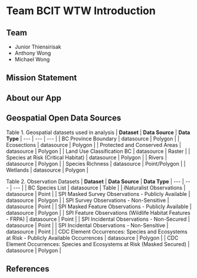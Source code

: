 # Team BCIT WTW Introduction

## Team
- Junior Thiensirisak
- Anthony Wong
- Michael Wong
  
## Mission Statement  
  
## About our App
  
## Geospatial Open Data Sources
Table 1. Geospatial datasets used in analysis
| <b>Dataset</b> | <b>Data Source</b> | <b>Data Type</b>
| --- | --- | --- |
| BC Province Boundary | datasource | Polygon |
| Ecosections | datasource | Polygon |
| Protected and Conserved Areas | datasource | Polygon |
| Land Use Classification BC | datasource | Raster |
| Species at Risk (Critical Habitat) | datasource | Polygon |
| Rivers | datasource | Polygon |
| Species Richness | datasource | Point/Polygon |
| Wetlands | datasource | Polygon |

Table 2. Observation Datasets
| <b>Dataset</b> | <b>Data Source</b> | <b>Data Type</b>
| --- | --- | --- |
| BC Species List | datasource | Table |
| iNaturalist Observations | datasource | Point |
| SPI Masked Survey Observations - Publicly Available | datasource | Polygon |
| SPI Survey Observations - Non-Sensitive | datasource | Point |
| SPI Masked Feature Observations - Publicly Available | datasource | Polygon |
| SPI Feature Observations (Wildlife Habitat Features - FRPA) | datasource | Point |
| SPI Incidental Observations - Non-Secured | datasource | Point |
| SPI Incidental Observations - Non-Sensitive | datasource | Point |
| CDC Element Occurrences: Species and Ecosystems at Risk - Publicly Available Occurrences | datasource | Polygon |
| CDC Element Occurrences: Species and Ecosystems at Risk (Masked Secured) | datasource | Polygon |

## References
